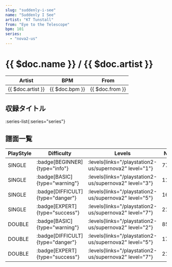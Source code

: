 ```yaml
---
slug: "suddenly-i-see"
name: "Suddenly I See"
artist: "KT Tunstall"
from: "Eye to the Telescope"
bpm: 101
series:
  - "nova2-us"
---
```


# {{ $doc.name }} / {{ $doc.artist }}

|Artist|BPM|From|
|------|---|----|
|{{ $doc.artist }}|{{ $doc.bpm }}|{{ $doc.from }}|

## 収録タイトル

:series-list{:series="series"}

## 譜面一覧

|PlayStyle|Difficulty|Levels|Notes|Movie|
|---------|----------|------|-----|-----|
|SINGLE| :badge[BEGINNER]{type="info"}| :levels{links="/playstation2-us/supernova2" level="1"}|77/0||
|SINGLE| :badge[BASIC]{type="warning"}| :levels{links="/playstation2-us/supernova2" level="3"}|115/11||
|SINGLE| :badge[DIFFICULT]{type="danger"}| :levels{links="/playstation2-us/supernova2" level="5"}|169/6||
|SINGLE| :badge[EXPERT]{type="success"}| :levels{links="/playstation2-us/supernova2" level="7"}|213/9||
|DOUBLE| :badge[BASIC]{type="warning"}| :levels{links="/playstation2-us/supernova2" level="2"}|85/3||
|DOUBLE| :badge[DIFFICULT]{type="danger"}| :levels{links="/playstation2-us/supernova2" level="5"}|175/26||
|DOUBLE| :badge[EXPERT]{type="success"}| :levels{links="/playstation2-us/supernova2" level="7"}|213/9||
